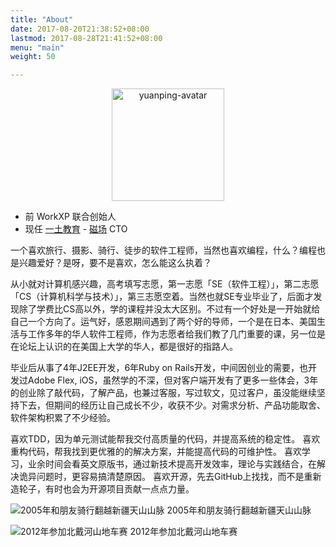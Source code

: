 ```yaml
---
title: "About"
date: 2017-08-20T21:38:52+08:00
lastmod: 2017-08-28T21:41:52+08:00
menu: "main"
weight: 50

---
```

<div style="text-align:center">
  <img src="https://magnet-file.qn.cichang.net/yuanping/blog/WechatIMG46.jpeg?roundPic/radius/!50p"
    alt="yuanping-avatar" style="width: 180px;"/>
</div>

> 
- 前 WorkXP 联合创始人
- 现任 [一土教育](https://www.etuschool.org/) - [磁场](https://cichang.net) CTO

一个喜欢旅行、摄影、骑行、徒步的软件工程师，当然也喜欢编程，什么？编程也是兴趣爱好？是呀，要不是喜欢，怎么能这么执着？

从小就对计算机感兴趣，高考填写志愿，第一志愿「SE（软件工程）」，第二志愿「CS（计算机科学与技术）」，第三志愿空着。当然也就SE专业毕业了，后面才发现除了学费比CS高以外，学的课程并没太大区别。不过有一个好处是一开始就给自己一个方向了。运气好，感恩期间遇到了两个好的导师，一个是在日本、美国生活与工作多年的华人软件工程师，作为志愿者给我们教了几门重要的课，另一位是在论坛上认识的在美国上大学的华人，都是很好的指路人。

毕业后从事了4年J2EE开发，6年Ruby on Rails开发，中间因创业的需要，也开发过Adobe Flex, iOS，虽然学的不深，但对客户端开发有了更多一些体会，3年的创业除了敲代码，了解产品，也兼过客服，写过软文，见过客户，虽没能继续坚持下去，但期间的经历让自己成长不少，收获不少。对需求分析、产品功能取舍、软件架构积累了不少经验。

喜欢TDD，因为单元测试能帮我交付高质量的代码，并提高系统的稳定性。
喜欢重构代码，帮我找到更优雅的的解决方案，并能提高代码的可维护性。
喜欢学习，业余时间会看英文原版书，通过新技术提高开发效率，理论与实践结合，在解决诡异问题时，更容易搞清楚原因。
喜欢开源，先去GitHub上找找，而不是重新造轮子，有时也会为开源项目贡献一点点力量。

![2005年和朋友骑行翻越新疆天山山脉](https://magnet-file.qn.cichang.net/yuanping/blog/IMG_7384.jpg)
2005年和朋友骑行翻越新疆天山山脉

![2012年参加北戴河山地车赛](https://magnet-file.qn.cichang.net/yuanping/blog/IMG_0513.jpg)
2012年参加北戴河山地车赛